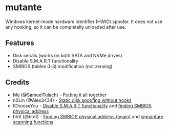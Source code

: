 # mutante
Windows kernel-mode hardware identifier (HWID) spoofer. It does not use any hooking, so it can be completelly unloaded after use.

## Features
- Disk serials (works on both SATA and NVMe drives)
- Disable S.M.A.R.T functionality
- SMBIOS (tables 0-3) modification (not zeroing)

## Credits
- Me (@SamuelTulach) - Putting it all together
- n0Lin (@Alex3434) - [Static disk spoofing without hooks](https://github.com/Alex3434/wmi-static-spoofer)
- IChooseYou - [Disable S.M.A.R.T functionality](https://www.unknowncheats.me/forum/2441916-post67.html) and [finding SMBIOS physical address](https://www.unknowncheats.me/forum/2436698-post9.html)
- btdt (@btdt) - [Finding SMBIOS physical address (again)](https://github.com/btbd/hwid/blob/master/Kernel/main.c#L558) and [signanture scanning functions](https://github.com/btbd/hwid/blob/master/Kernel/util.c#L112)